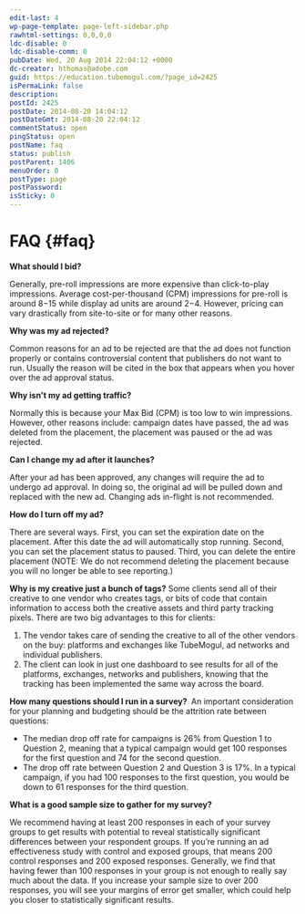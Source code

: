 ```yaml
---
edit-last: 4
wp-page-template: page-left-sidebar.php
rawhtml-settings: 0,0,0,0
ldc-disable: 0
ldc-disable-comm: 0
pubDate: Wed, 20 Aug 2014 22:04:12 +0000
dc-creator: hthomas@adobe.com
guid: https://education.tubemogul.com/?page_id=2425
isPermaLink: false
description: 
postId: 2425
postDate: 2014-08-20 14:04:12
postDateGmt: 2014-08-20 22:04:12
commentStatus: open
pingStatus: open
postName: faq
status: publish
postParent: 1406
menuOrder: 0
postType: page
postPassword: 
isSticky: 0
---
```


# FAQ {#faq}

**What should I bid?**

Generally, pre-roll impressions are more expensive than click-to-play impressions. Average cost-per-thousand (CPM) impressions for pre-roll is around $8-$15 while display ad units are around $2-$4. However, pricing can vary drastically from site-to-site or for many other reasons.

**Why was my ad rejected?&nbsp;**

Common reasons for an ad to be rejected are that the ad does not function properly or contains controversial content that publishers do not want to run. Usually the reason will be cited in the box that appears when you hover over the ad approval status.

**Why isn't my ad getting traffic?&nbsp;**

Normally this is because your Max Bid (CPM) is too low to win impressions. However, other reasons include: campaign dates have passed, the ad was deleted from the placement, the placement was paused or the ad was rejected.

**Can I change my ad after it launches?&nbsp;**

After your ad has been approved, any changes will require the ad to undergo ad approval. In doing so, the original ad will be pulled down and replaced with the new ad. Changing ads in-flight is not recommended.

**How do I turn off my ad?&nbsp;**

There are several ways. First, you can set the expiration date on the placement. After this date the ad will automatically stop running. Second, you can set the placement status to paused. Third, you can delete the entire placement (NOTE: We do not recommend deleting the placement because you will no longer be able to see reporting.)

**Why is my creative just a bunch of tags?**
Some clients send all of their creative to one vendor who creates tags, or bits of code that contain information to access both the creative assets and third party tracking pixels. There are two big advantages to this for clients:

1. The vendor takes care of sending the creative to all of the other vendors on the buy: platforms and exchanges like TubeMogul, ad networks and individual publishers.
1. The client can look in just one dashboard to see results for all of the platforms, exchanges, networks and publishers, knowing that the tracking has been implemented the same way across the board.

**How many questions should I run in a survey?&nbsp;**
An important consideration for your planning and budgeting should be the attrition rate between questions:

* The median drop off rate for campaigns is 26% from Question 1 to Question 2, meaning that a typical campaign would get 100 responses for the first question and 74 for the second question.
* The drop off rate between Question 2 and Question 3 is 17%. In a typical campaign, if you had 100 responses to the first question, you would be down to 61 responses for the third question.

**What is a good sample size to gather for my survey?**

We recommend having at least 200 responses in each of your survey groups to get results with potential to reveal statistically significant differences between your respondent groups. If you’re running an ad effectiveness study with control and exposed groups, that means 200 control responses and 200 exposed responses.
Generally, we find that having fewer than 100 responses in your group is not enough to really say much about the data. If you increase your sample size to over 200 responses, you will see your margins of error get smaller, which could help you closer to statistically significant results. 
